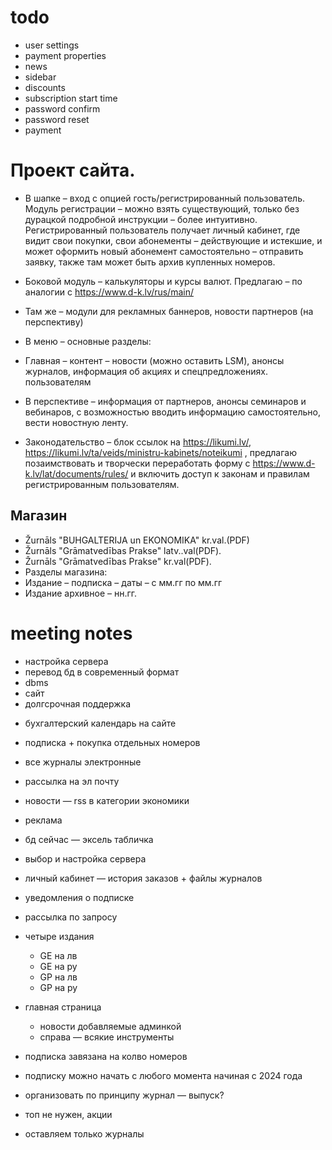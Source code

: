 # todo
- user settings
- payment properties
- news
- sidebar
- discounts
- subscription start time
- password confirm
- password reset
- payment


# Проект сайта.
 
- В шапке – вход с опцией гость/регистрированный пользователь. Модуль регистрации – можно взять существующий, только без дурацкой подробной инструкции – более интуитивно. Регистрированный пользователь получает личный кабинет, где видит свои покупки, свои абонементы – действующие и истекшие, и может оформить новый абонемент самостоятельно – отправить заявку, также там может быть архив купленных номеров.
- Боковой модуль – калькуляторы и курсы валют. Предлагаю – по аналогии с https://www.d-k.lv/rus/main/
- Там же – модули для рекламных баннеров, новости партнеров (на перспективу)

- В меню – основные разделы:
- Главная – контент – новости (можно оставить LSM), анонсы журналов, информация об акциях и спецпредложениях. пользователям
- В перспективе – информация от партнеров, анонсы семинаров и вебинаров, с возможностью вводить информацию самостоятельно, вести новостную ленту.
- Законодательство – блок ссылок на https://likumi.lv/, https://likumi.lv/ta/veids/ministru-kabinets/noteikumi , предлагаю позаимствовать и творчески переработать форму с https://www.d-k.lv/lat/documents/rules/ и включить доступ к законам и правилам регистрированным пользователям.

## Магазин
- Žurnāls "BUHGALTERIJA un EKONOMIKA" kr.val.(PDF)
- Žurnāls "Grāmatvedības Prakse" latv..val(PDF).
- Žurnāls "Grāmatvedības Prakse" kr.val(PDF).
- Разделы магазина:
- Издание – подписка – даты – с мм.гг по мм.гг
- Издание архивное – нн.гг.


# meeting notes
+ настройка сервера
+ перевод бд в современный формат
+ dbms
+ сайт
+ долгсрочная поддержка

- бухгалтерский календарь на сайте
- подписка + покупка отдельных номеров
- все журналы электронные
- рассылка на эл почту
- новости — rss в категории экономики
- реклама
- бд сейчас — эксель табличка
- выбор и настройка сервера
- личный кабинет — история заказов + файлы журналов
- уведомления о подписке
- рассылка по запросу

- четыре издания
  - GE на лв
  - GE на ру
  - GP на лв
  - GP на ру

- главная страница
  - новости добавляемые админкой
  - справа — всякие инструменты

- подписка завязана на колво номеров

- подписку можно начать с любого момента начиная с 2024 года

- организовать по принципу журнал — выпуск?
- топ не нужен, акции

- оставляем только журналы

